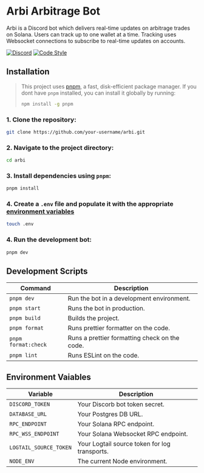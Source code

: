 # Arbi Arbitrage Bot

Arbi is a Discord bot which delivers real-time updates on arbitrage trades on Solana. Users can track up to one wallet at a time. Tracking uses Websocket connections to subscribe to real-time updates on accounts.

[![Discord](https://img.shields.io/discord/1331606919512850443?logo=discord)](https://discord.gg/VSMPyfC6vC)
[![Code Style](https://img.shields.io/badge/code%20style-prettier-%23FF69B4?style=flat&labelColor=gray)](https://github.com/prettier/prettier)

## Installation

> This project uses [pnpm](https://pnpm.io/), a fast, disk-efficient package manager. If you dont have `pnpm` installed, you can install it globally by running:
> ```bash
> npm install -g pnpm
> ```

### 1. Clone the repository:

```bash
git clone https://github.com/your-username/arbi.git
```

### 2. Navigate to the project directory:

```bash
cd arbi
```

### 3. Install dependencies using `pnpm`:

```bash
pnpm install
```

### 4. Create a `.env` file and populate it with the appropriate [environment variables](#environment-vaiables)

```bash
touch .env
```

### 4. Run the development bot:

```bash
pnpm dev
```

## Development Scripts

| Command                   | Description                                    |
|---------------------------|------------------------------------------------|
| `pnpm dev`                | Run the bot in a development environment.      |
| `pnpm start`              | Runs the bot in production.                    |
| `pnpm build`              | Builds the project.                            |
| `pnpm format`             | Runs prettier formatter on the code.           |
| `pnpm format:check`       | Runs a prettier formatting check on the code.  |
| `pnpm lint`               | Runs ESLint on the code.                       |

## Environment Vaiables

| Variable                  | Description                                    |
|---------------------------|------------------------------------------------|
| `DISCORD_TOKEN`           | Your Discorb bot token secret.                 |
| `DATABASE_URL`            | Your Postgres DB URL.                          |
| `RPC_ENDPOINT`            | Your Solana RPC endpoint.                      |
| `RPC_WSS_ENDPOINT`        | Your Solana Websocket RPC endpoint.            |
| `LOGTAIL_SOURCE_TOKEN`    | Your Logtail source token for log transports.  |
| `NODE_ENV`                | The current Node environment.                  |
